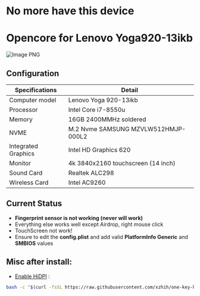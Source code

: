 # No more have this device

# Opencore for Lenovo Yoga920-13ikb

![Image PNG](https://user-images.githubusercontent.com/40405226/200408879-726c250f-5640-4e91-ab48-53487d285a4e.png)


## Configuration

| Specifications | Detail                                                  |
| ------------------- | ------------------------------------------- |
| Computer model      | Lenovo Yoga 920-13ikb       |
| Processor           | Intel Core i7-8550u   |
| Memory              | 16GB 2400MMHz soldered |
| NVME                | M.2 Nvme SAMSUNG MZVLW512HMJP-000L2 |
| Integrated Graphics | Intel HD Graphics 620                     |
| Monitor             |4k 3840x2160 touchscreen (14 inch) |
| Sound Card          | Realtek ALC298           |
| Wireless Card       | Intel AC9260 |


## Current Status

- **Fingerprint sensor is not working (never will work)**
- Everything else works well except Airdrop, right mouse click
- TouchScreen not work!
- Ensure to edit the **config.plist** and add valid  **PlatformInfo Generic** and **SMBIOS** values

## Misc after install:
- [Enable HiDPI](https://github.com/xzhih/one-key-hidpi) :
```bash
bash -c "$(curl -fsSL https://raw.githubusercontent.com/xzhih/one-key-hidpi/master/hidpi.sh)"
```
